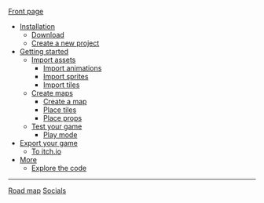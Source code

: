 [Front page](./front_page.md)
- [Installation]()
    - [Download](./download.md)
    - [Create a new project](./new_project.md)
- [Getting started]()
    - [Import assets]()
        - [Import animations](./import_spritesheet.md)
        - [Import sprites]()
        - [Import tiles](./import_tileset.md)
    - [Create maps]()
        - [Create a map](./new_map.md)
        - [Place tiles](./place_tiles.md)
        - [Place props]()
    - [Test your game]()
        - [Play mode]()
- [Export your game]()
    - [To itch.io](./export_to_itchio.md)
- [More]()
    - [Explore the code](./code.md)
----
[Road map](https://trello.com/b/PIzgsYov/rpg-power-forge-road-map)
[Socials](https://twitter.com/RPGPowerForge?s=20)

